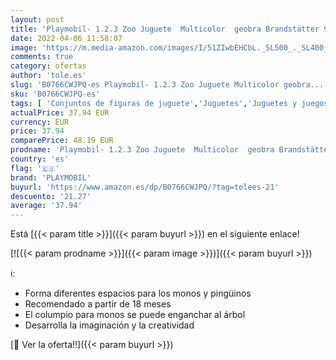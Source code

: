 ```yaml
---
layout: post
title: 'Playmobil- 1.2.3 Zoo Juguete  Multicolor  geobra Brandstätter 9377 '
date: 2022-04-06 11:58:07
image: 'https://m.media-amazon.com/images/I/51ZIwbEHCbL._SL500_._SL400_.jpg'
comments: true
category: ofertas
author: 'tole.es'
slug: 'B0766CWJPQ-es Playmobil- 1.2.3 Zoo Juguete Multicolor geobra...'
sku: 'B0766CWJPQ-es'
tags: [ 'Conjuntos de figuras de juguete','Juguetes','Juguetes y juegos','Muñecos y figuras','playmobil','playmobil-', ]
actualPrice: 37.94 EUR
currency: EUR
price: 37.94
comparePrice: 48.19 EUR
prodname: 'Playmobil- 1.2.3 Zoo Juguete  Multicolor  geobra Brandstätter 9377 '
country: 'es'
flag: '🇪🇸'
brand: 'PLAYMOBIL'
buyurl: 'https://www.amazon.es/dp/B0766CWJPQ/?tag=tolees-21'
descuento: '21.27'
average: '37.94'
---
```


Está [{{< param title >}}]({{< param buyurl >}}) en el siguiente enlace!

[![{{< param prodname >}}]({{< param image >}})]({{< param buyurl >}})

ℹ️:

- Forma diferentes espacios para los monos y pingüinos
- Recomendado a partir de 18 meses
- El columpio para monos se puede enganchar al árbol
- Desarrolla la imaginación y la creatividad

[🛒 Ver la oferta!!]({{< param buyurl >}})
